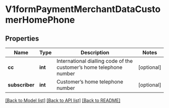 # V1formPaymentMerchantDataCustomerHomePhone

## Properties
Name | Type | Description | Notes
------------ | ------------- | ------------- | -------------
**cc** | **int** | International dialling code of the customer’s home telephone number | [optional] 
**subscriber** | **int** | Customer’s home telephone number | [optional] 

[[Back to Model list]](../README.md#documentation-for-models) [[Back to API list]](../README.md#documentation-for-api-endpoints) [[Back to README]](../README.md)

